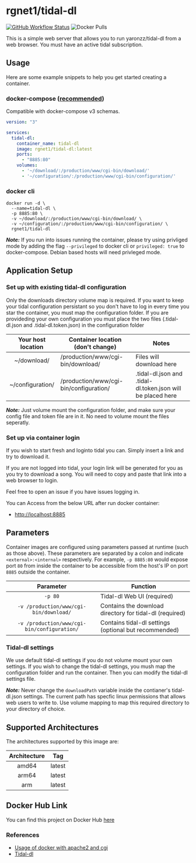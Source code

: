 # rgnet1/tidal-dl
[![GitHub Workflow Status](https://github.com/docker/buildx/workflows/build/badge.svg)](https://img.shields.io/github/workflow/status/rgnet1/tidal-dl/Build)
![Docker Pulls](https://img.shields.io/docker/pulls/rgnet1/tidal-dl)

This is a simple web server that allows you to run yaronzz/tidal-dl
from a web browser. You must have an active tidal subscription.

## Usage
Here are some example snippets to help you get started creating a container.
### docker-compose ([recommended](https://docs.linuxserver.io/general/docker-compose))

Compatible with docker-compose v3 schemas.

```yaml
version: "3"

services:
  tidal-dl:
    container_name: tidal-dl
    image: rgnet1/tidal-dl:latest
    ports:
      - "8885:80"
    volumes:
      - '~/download/:/production/www/cgi-bin/download/'
      - '~/configuration/:/production/www/cgi-bin/configuration/'

```

### docker cli

```
docker run -d \
  --name=tidal-dl \
  -p 8885:80 \
  -v ~/download/:/production/www/cgi-bin/download/ \
  -v ~/configuration/:/production/www/cgi-bin/configuration/ \
  rgnet1/tidal-dl

```
**_Note:_** If you run into issues running the container, please try using
privliged mode by adding the flag ```--privileged``` to docker cli or 
```privileged: true``` to docker-compose. Debian based hosts will need privleged mode.

## Application Setup
### Set up with existing tidal-dl configuration
Only the downloads directory volume map is required. If you want to keep your tidal configuration
persistant so you don't have to log in every time you star the container, you must map
the configuration folder. If you are provideding your own configuration you must place 
the two files (.tidal-dl.json and .tidal-dl.token.json) in the configuration folder

| Your host location | Container location (don't change) | Notes |
| :----: | --- | --- |
| ~/download/  | /production/www/cgi-bin/download/ | Files will download here
| ~/configuration/ | /production/www/cgi-bin/configuration/ | .tidal-dl.json and .tidal-dl.token.json will be placed here


**_Note:_** Just volume mount the configuration folder, and make sure your config file and token file are in it. No need to volume mount the files seperatly. 

### Set up via container login
If you wish to start fresh and loginto tidal you can. Simply insert a link and try to download it.

If you are not logged
into tidal, your login link will be generated for you as you try to download a song. You will need to copy and paste that link into a web browser to
login. 

Feel free to open an issue if you have issues logging in.

You can Access from the below URL after run docker container:  

* [http://localhost:8885](http://localhost:8885)

## Parameters

Container images are configured using parameters passed at runtime (such as those above). These parameters are separated by a colon and indicate `<external>:<internal>` respectively. For example, `-p 8885:80` would expose port `80` from inside the container to be accessible from the host's IP on port `8885` outside the container.


| Parameter | Function |
| :----: | --- |
| `-p 80` | Tidal-dl Web UI (required)|
| `-v /production/www/cgi-bin/download/` | Contains the download directory for tidal-dl (required)|
| `-v /production/www/cgi-bin/configuration/` | Contains tidal-dl settings (optional but recommended) |



### Tidal-dl settings
We use default tidal-dl settings if you do not volume mount your own settings. If you wish to
change the tidal-dl settings, you mush map the configuration folder and run the container.
Then you can modify the tidal-dl settings file.

**_Note:_** Never change the `downloadPath` variable inside the contianer's tidal-dl.json settings. The current path has specfic linux permissions that allows web users to write to.
Use volume mapping to map this required directory to your
directory of choice.


## Supported Architectures
The architectures supported by this image are:

| Architecture | Tag |
| :----: | --- |
| amd64 | latest |
| arm64  | latest |
| arm  | latest |

## Docker Hub Link
You can find this project on Docker Hub [here](https://hub.docker.com/repository/docker/rgnet1/tidal-dl)

### References
* [Usage of docker with apache2 and cgi](https://github.com/pyohei/docker-cgi-python)
* [Tidal-dl](https://github.com/yaronzz/Tidal-Media-Downloader)
